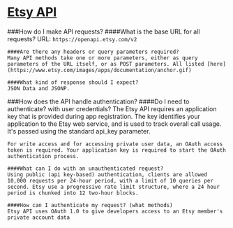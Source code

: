 # [Etsy API](https://www.etsy.com/developers/documentation)

###How do I make API requests?
	####What is the base URL for all requests?
	URL: `https://openapi.etsy.com/v2`

	####Are there any headers or query parameters required?
	Many API methods take one or more parameters, either as query parameters of the URL itself, or as POST parameters. All listed [here](https://www.etsy.com/images/apps/documentation/anchor.gif)
	
	####What kind of response should I expect?
	JSON Data and JSONP.
###How does the API handle authentication?
	####Do I need to authenticate? with user credentials?
	The Etsy API requires an application key that is provided during app registration. The key identifies your application to the Etsy web service, and is used to track overall call usage. It's passed using the standard api_key parameter.

	For write access and for accessing private user data, an OAuth access token is required. Your application key is required to start the OAuth authentication process.

	####What can I do with an unauthenticated request?
	Using public (api key-based) authentication, clients are allowed 10,000 requests per 24-hour period, with a limit of 10 queries per second. Etsy use a progressive rate limit structure, where a 24 hour period is chunked into 12 two-hour blocks.

	####How can I authenticate my request? (what methods)
	Etsy API uses OAuth 1.0 to give developers access to an Etsy member's private account data
